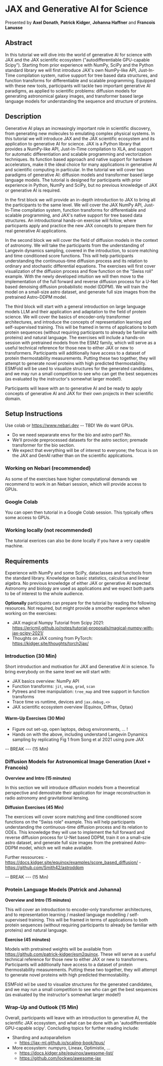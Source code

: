 # JAX and Generative AI for Science

Presented by **Axel Donath**, **Patrick Kidger**, **Johanna Haffner** and **Francois Lanusse**

## Abstract 
In this tutorial we will dive into the world of generative AI for science with JAX and the JAX scientific ecosystem ("autodifferentiable GPU-capable Scipy"). Starting from prior experience with NumPy, SciPy and the Python standard library we will first introduce JAX's own NumPy-like API, Just-In-Time compilation system, native support for tree based data structures, and function transforms for differentiable and scalable programming. Equipped with these new tools, participants will tackle two important generative AI paradigms, as applied to scientific problems: diffusion models for generating astronomical galaxy images, and transformer based large language models for understanding the sequence and structure of proteins.

## Description

Generative AI plays an increasingly important role in scientific discovery, from generating new molecules to emulating complex physical systems. In this tutorial we will introduce JAX and the JAX scientific ecosystem and its application to generative AI for science. JAX is a Python library that provides a NumPy-like API, Just-In-Time compilation to XLA, and support for automatic differentiation and scalable programming and vectorization techniques. Its function based approach and native support for hardware accelerators, make it the ideal choice for many applications in generative AI
and scientific computing in particular. In the tutorial we will cover two paradigms of generative AI: diffusion models and transformer based large language models. The tutorial is designed for participants with prior experience in Python, NumPy and SciPy, but no previous knowledge of JAX or generative AI is required.

In the first block we will provide an in-depth introduction to JAX to bring all the participants to the same level.
We will cover the JAX NumPy API, Just-In-Time compilation system, function transforms for differentiable and scalable programming, and JAX's native support for tree based data structures. An introductional hands-on exercise will follow, where particpants apply and practice the new JAX concepts to prepare them for real generative AI applications.

In the second block we will cover the field of diffusion models in the context of astronomy. We will take the participants from the understanding of Langevin dynamics sampling, covered in the introduction, to score matching and time conditioned score functions. This will help participants understanding the continuous-time diffusion process and its relation to ordinary and stochastic differential equations. The exercises will first cover visualization of the diffusion process and flow function on the "Swiss roll" example. With the newly developed intuition we will then move to the implementation of the full forward and reverse diffusion process for a U-Net based denoising diffusion probabilistic model (DDPM). We will train the model on a small-size astro dataset, and generate full size images from the pretrained Astro-DDPM model.

The third block will start with a general introduction on large language models LLM and their application and adaptation to the field of protein science. We will cover the basics of encoder-only transformer architectures, and introduce the concepts of representation learning and self-supervised training. This will be framed in terms of applications to both protein sequences (without requiring participants to already be familiar with proteins) and natural language. The exercises will include a hands-on session with pretrained models from the ESM2 family, which will serve as a useful technical reference for those new to either JAX or new to transformers. Participants will additionally have access to a dataset of protein thermostability measurements. Putting these two together, they will attempt to generate novel proteins with high predicted thermostability. ESMFold will be used to visualize structures for the generated candidates, and we may run a small competition to see who can get the best sequences (as evaluated by the instructor's somewhat larger model!).

Participants will leave with an to generative AI and be ready to apply concepts of generative AI and JAX for their own projects in their scientific domain.



## Setup Instructions

Use colab or https://www.nebari.dev -- TBD! We do want GPUs.

- Do we need separarate envs for the bio and astro part? No.
- We'll provide preprocessed datasets for the astro section; premade transformer for the bio section.
- We expect that everything will be of interest to everyone; the focus is on the JAX and GenAI rather than on the scientific applications.

### Working on Nebari (recommended)
As some of the exercises have higher computational demands we recommend to work in an Nebari session, which will
provide access to GPUs.

### Google Colab
You can open then tutorial in a Google Colab session. This typically offers some access to GPUs.

### Working locally (not recommended)
The tutorial exerices can also be done locally if you have a very capable machine.

## Requirements
Experience with NumPy and some SciPy, dataclasses and functools from the standard library. Knowledge on basic statistics, calculcus and linear algebra. No previous knowledge of either JAX or generative AI expected. Astronomy and biology are used as applications and we expect both parts to be of interest to the whole audience.

**Optionally** participants can prepare for the tutorial by reading the following resources. Not required, but
might provide a smoother experience when working on the exercises:

- JAX magical Numpy Tutorial from Scipy 2021: https://ericmjl.github.io/notes/tutorial-proposals/magical-numpy-with-jax-scipy-2021/ 
- Thoughts on JAX coming from PyTorch: https://kidger.site/thoughts/torch2jax/


### Introduction (30 Min)
Short introduction and motivation for JAX and Generative AI in science. To bring everybody on the same level we will start with:

- JAX basics overview: NumPy API
- Function transforms: `jit`, `vmap`, `grad`, `scan`
- Pytrees and tree manipulation: `tree_map` and tree support in function transforms
- Trace time vs runtime, devices and `jax.debug.<>` 
- JAX scientific ecosystem overview (Equinox, Diffrax, Optax)


#### Warm-Up Exercises (30 Min)
- Figure out set-up, open laptops, debug environments, ... !
- Hands on with the above, including understand Langevin Dynamics sampling by replicating Fig 1 from Song et al 2021 using pure JAX

-- BREAK --- (15 Min)

### Diffusion Models for Astronomical Image Generation (Axel + Francois)

**Overview and Intro (15 minutes)**

In this section we will introduce diffusion models from a theoretical perspective and 
demostrate their application for image reconstruction in radio astronomy and gravitational
lensing. 

**Diffusion Exercises (45 Min)**

The exercices will cover score matching and time conditioned score functions on the "Swiss role" example. This will help participants understanding the continuous-time diffusion process and its relation to ODEs. This knowledge they will use to implement the full forward and reverse diffusion process for U-Net based DDPM, train it on a small-szie astro dataset, and generate full size images from the pretrained Astro-DDPM model, which we will make available.

Further ressources: 
    - https://docs.kidger.site/equinox/examples/score_based_diffusion/
    - https://github.com/Smith42/astroddpm


-- BREAK --- (15 Min)

### Protein Language Models (Patrick and Johanna)

**Overview and Intro (15 minutes)**

This will cover an introduction to encoder-only transformer architectures, and to representation learning / masked language modelling / self-supervised training. This will be framed in terms of applications to both protein sequences (without requiring participants to already be familiar with proteins) and natural language.

**Exercise (45 minutes)**

Models with pretrained weights will be available from https://github.com/patrick-kidger/esm2quinox. These will serve as a useful technical reference for those new to either JAX or new to transformers. Participants will additionally have access to a dataset of protein thermostability measurements. Putting these two together, they will attempt to generate novel proteins with high predicted thermostability.

ESMFold wil be used to visualize structures for the generated candidates, and we may run a small competition to see who can get the best sequences (as evaluated by the instructor's somewhat larger model!)

### Wrap-Up and Outlook (15 Min)

Overall, participants will leave with an introduction to generative AI, the scientific JAX ecosystem, and what can be done with an 'autodifferentiable GPU-capable scipy'. Concluding topics for further reading include:

- Sharding and autoparallelism
  - https://jax-ml.github.io/scaling-book/tpus/
- More ecosystem: numpyro, Lineax, Optimistix, ...
  - https://docs.kidger.site/equinox/awesome-list/
  - https://github.com/lockwo/awesome-jax
